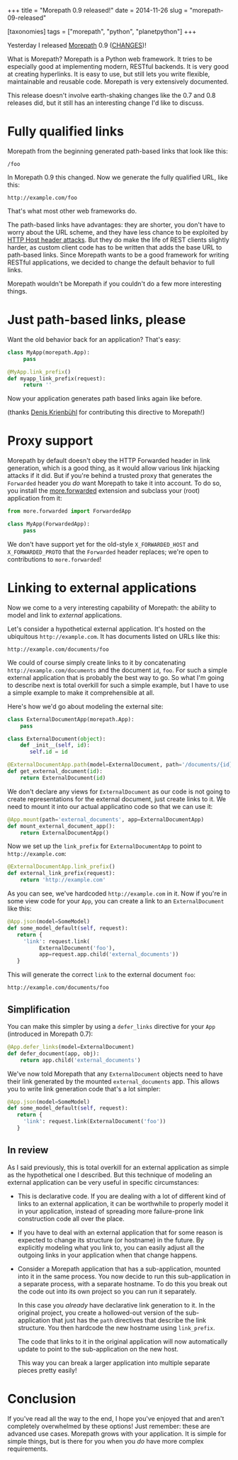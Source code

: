 +++
title = "Morepath 0.9 released!"
date = 2014-11-26
slug = "morepath-09-released"

[taxonomies]
tags = ["morepath", "python", "planetpython"]
+++

Yesterday I released [Morepath](http://morepath.readthedocs.org) 0.9
([CHANGES](http://morepath.readthedocs.org/en/0.9/changes.html))!

What is Morepath? Morepath is a Python web framework. It tries to be
especially good at implementing modern, RESTful backends. It is very
good at creating hyperlinks. It is easy to use, but still lets you write
flexible, maintainable and reusable code. Morepath is very extensively
documented.

This release doesn't involve earth-shaking changes like the 0.7 and 0.8
releases did, but it still has an interesting change I'd like to
discuss.

# Fully qualified links

Morepath from the beginning generated path-based links that look like
this:

    /foo

In Morepath 0.9 this changed. Now we generate the fully qualified URL,
like this:

    http://example.com/foo

That's what most other web frameworks do.

The path-based links have advantages: they are shorter, you don't have
to worry about the URL scheme, and they have less chance to be exploited
by [HTTP Host header
attacks](http://www.skeletonscribe.net/2013/05/practical-http-host-header-attacks.html).
But they do make the life of REST clients slightly harder, as custom
client code has to be written that adds the base URL to path-based
links. Since Morepath wants to be a good framework for writing RESTful
applications, we decided to change the default behavior to full links.

Morepath wouldn't be Morepath if you couldn't do a few more interesting
things.

# Just path-based links, please

Want the old behavior back for an application? That's easy:

``` python
class MyApp(morepath.App):
     pass

@MyApp.link_prefix()
def myapp_link_prefix(request):
     return ''
```

Now your application generates path based links again like before.

(thanks [Denis Krienbühl](https://github.com/href) for contributing this
directive to Morepath!)

# Proxy support

Morepath by default doesn't obey the <span class="title-ref">HTTP
Forwarded header</span> in link generation, which is a good thing, as it
would allow various link hijacking attacks if it did. But if you're
behind a trusted proxy that generates the `Forwarded` header you *do*
want Morepath to take it into account. To do so, you install the
[more.forwarded](http://morepath.readthedocs.org/en/latest/paths_and_linking.html#proxy-support)
extension and subclass your (root) application from it:

``` python
from more.forwarded import ForwardedApp

class MyApp(ForwardedApp):
     pass
```

We don't have support yet for the old-style `X_FORWARDED_HOST` and
`X_FORWARDED_PROTO` that the `Forwarded` header replaces; we're open to
contributions to `more.forwarded`!

# Linking to external applications

Now we come to a very interesting capability of Morepath: the ability to
model and link to *external* applications.

Let's consider a hypothetical external application. It's hosted on the
ubiquitous `http://example.com`. It has documents listed on URLs like
this:

    http://example.com/documents/foo

We could of course simply create links to it by concatenating
`http://example.com/documents` and the document `id`, `foo`. For such a
simple external application that is probably the best way to go. So what
I'm going to describe next is total overkill for such a simple example,
but I have to use a simple example to make it comprehensible at all.

Here's how we'd go about modeling the external site:

``` python
class ExternalDocumentApp(morepath.App):
    pass

class ExternalDocument(object):
    def _init__(self, id):
       self.id = id

@ExternalDocumentApp.path(model=ExternalDocument, path='/documents/{id}')
def get_external_document(id):
    return ExternalDocument(id)
```

We don't declare any views for `ExternalDocument` as our code is not
going to create representations for the external document, just create
links to it. We need to mount it into our actual applicatino code so
that we can use it:

``` python
@App.mount(path='external_documents', app=ExternalDocumentApp)
def mount_external_document_app():
    return ExternalDocumentApp()
```

Now we set up the `link_prefix` for `ExternalDocumentApp` to point to
`http://example.com`:

``` python
@ExternalDocumentApp.link_prefix()
def external_link_prefix(request):
    return 'http://example.com'
```

As you can see, we've hardcoded `http://example.com` in it. Now if
you're in some view code for your `App`, you can create a link to an
`ExternalDocument` like this:

``` python
@App.json(model=SomeModel)
def some_model_default(self, request):
   return {
     'link': request.link(
          ExternalDocument('foo'),
          app=request.app.child('external_documents'))
   }
```

This will generate the correct `link` to the external document `foo`:

    http://example.com/documents/foo

## Simplification

You can make this simpler by using a `defer_links` directive for your
`App` (introduced in Morepath 0.7):

``` python
@App.defer_links(model=ExternalDocument)
def defer_document(app, obj):
    return app.child('external_documents')
```

We've now told Morepath that any `ExternalDocument` objects need to have
their link generated by the mounted `external_documents` app. This
allows you to write link generation code that's a lot simpler:

``` python
@App.json(model=SomeModel)
def some_model_default(self, request):
   return {
     'link': request.link(ExternalDocument('foo'))
   }
```

## In review

As I said previously, this is total overkill for an external application
as simple as the hypothetical one I described. But this technique of
modeling an external application can be very useful in specific
circumstances:

- This is declarative code. If you are dealing with a lot of different
  kind of links to an external application, it can be worthwhile to
  properly model it in your application, instead of spreading more
  failure-prone link construction code all over the place.

- If you have to deal with an external application that for some reason
  is expected to change its structure (or hostname) in the future. By
  explicitly modeling what you link to, you can easily adjust all the
  outgoing links in your application when that change happens.

- Consider a Morepath application that has a sub-application, mounted
  into it in the same process. You now decide to run this
  sub-application in a separate process, with a separate hostname. To do
  this you break out the code out into its own project so you can run it
  separately.

  In this case you *already* have declarative link generation to it. In
  the original project, you create a hollowed-out version of the
  sub-application that just has the `path` directives that describe the
  link structure. You then hardcode the new hostname using
  `link_prefix`.

  The code that links to it in the original application will now
  automatically update to point to the sub-application on the new host.

  This way you can break a larger application into multiple separate
  pieces pretty easily!

# Conclusion

If you've read all the way to the end, I hope you've enjoyed that and
aren't completely overwhelmed by these options! Just remember: these are
advanced use cases. Morepath grows with your application. It is simple
for simple things, but is there for you when you *do* have more complex
requirements.
